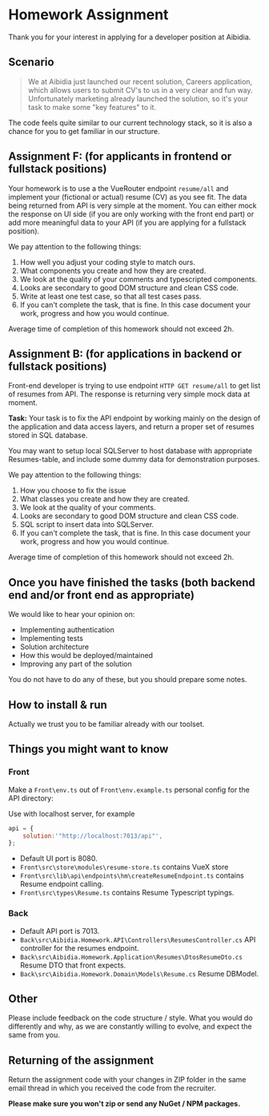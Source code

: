 # Homework Assignment

Thank you for your interest in applying for a developer position at Aibidia.

## Scenario

> We at Aibidia just launched our recent solution, Careers application, which allows users to submit CV's to us in a very clear and fun way.
> Unfortunately marketing already launched the solution, so it's your task to make some "key features" to it.

The code feels quite similar to our current technology stack, so it is also a chance for you to get familiar in our structure.

## Assignment F: (for applicants in frontend or fullstack positions)

Your homework is to use a the VueRouter endpoint ```resume/all``` and implement your (fictional or actual) resume (CV) as you see fit. The data being returned from API is very simple at the moment. You can either mock the response on UI side (if you are only working with the front end part) or add more meaningful data to your API (if you are applying for a fullstack position).

We pay attention to the following things:

1. How well you adjust your coding style to match ours.
2. What components you create and how they are created.
3. We look at the quality of your comments and typescripted components.
4. Looks are secondary to good DOM structure and clean CSS code.
5. Write at least one test case, so that all test cases pass.
6. If you can't complete the task, that is fine. In this case document your work, progress and how you would continue.

Average time of completion of this homework should not exceed 2h.

## Assignment B: (for applications in backend or fullstack positions)

Front-end developer is trying to use endpoint `HTTP GET resume/all` to get list of resumes from API. The response is returning very simple mock data at moment.

**Task:** Your task is to fix the API endpoint by working mainly on the design of the application and data access layers, and return a proper set of resumes stored in SQL database.

You may want to setup local SQLServer to host database with appropriate Resumes-table, and include some dummy data for demonstration purposes.

We pay attention to the following things:

1. How you choose to fix the issue
2. What classes you create and how they are created.
3. We look at the quality of your comments.
4. Looks are secondary to good DOM structure and clean CSS code.
5. SQL script to insert data into SQLServer.
6. If you can't complete the task, that is fine. In this case document your work, progress and how you would continue.

Average time of completion of this homework should not exceed 2h.

## Once you have finished the tasks (both backend end and/or front end as appropriate)

We would like to hear your opinion on:
- Implementing authentication
- Implementing tests
- Solution architecture
- How this would be deployed/maintained
- Improving any part of the solution

You do not have to do any of these, but you should prepare some notes.

## How to install & run

Actually we trust you to be familiar already with our toolset.

## Things you might want to know

### Front

Make a `Front\env.ts` out of `Front\env.example.ts` personal config for the API directory:

Use with localhost server, for example

``` javascript
api = {
    solution:'"http://localhost:7013/api"',
};
```

- Default UI port is 8080.
- `Front\src\store\modules\resume-store.ts` contains VueX store
- `Front\src\lib\api\endpoints\hm\createResumeEndpoint.ts` contains Resume endpoint calling.
- `Front\src\types\Resume.ts` contains Resume Typescript typings.

### Back

- Default API port is 7013.
- `Back\src\Aibidia.Homework.API\Controllers\ResumesController.cs` API controller for the resumes endpoint.
- `Back\src\Aibidia.Homework.Application\Resumes\DtosResumeDto.cs` Resume DTO that front expects.
- `Back\src\Aibidia.Homework.Domain\Models\Resume.cs` Resume DBModel.

## Other

Please include feedback on the code structure / style. What you would do differently and why, as we are constantly willing to evolve, and expect the same from you.

## Returning of the assignment

Return the assignment code with your changes in ZIP folder in the same email thread in which you received the code from the recruiter.

**Please make sure you won't zip or send any NuGet / NPM packages.**
